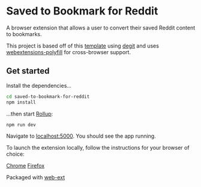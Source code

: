 # Saved to Bookmark for Reddit

A browser extension that allows a user to convert their saved Reddit content to bookmarks.

This project is based off of this [template](https://github.com/sveltejs/template) using [degit](https://github.com/Rich-Harris/degit) and uses [webextensions-polyfill](https://github.com/mozilla/webextension-polyfill/) for cross-browser support.


## Get started

Install the dependencies...

```bash
cd saved-to-bookmark-for-reddit
npm install
```

...then start [Rollup](https://rollupjs.org):

```bash
npm run dev
```

Navigate to [localhost:5000](http://localhost:5000). You should see the app running.

To launch the extension locally, follow the instructions for your browser of choice:

[Chrome](https://developer.chrome.com/extensions/getstarted)
[Firefox](https://developer.mozilla.org/en-US/docs/Mozilla/Add-ons/WebExtensions/Your_first_WebExtension)

Packaged with [web-ext](https://github.com/mozilla/web-ext)
